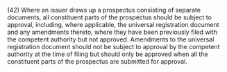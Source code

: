 (42) Where an issuer draws up a prospectus consisting of separate documents, all constituent parts of the prospectus should be subject to approval, including, where applicable, the universal registration document and any amendments thereto, where they have been previously filed with the competent authority but not approved. Amendments to the universal registration document should not be subject to approval by the competent authority at the time of filing but should only be approved when all the constituent parts of the prospectus are submitted for approval.